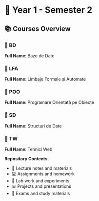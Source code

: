 # 📖 Year 1 - Semester 2

## 📚 Courses Overview

### 📂 BD 
**Full Name**: Baze de Date

### 📂 LFA
**Full Name**: Limbaje Formale și Automate

### 📂 POO 
**Full Name**: Programare Orientată pe Obiecte

### 📂 SD
**Full Name**: Structuri de Date

### 📂 TW
**Full Name**: Tehnici Web

**Repository Contents**:
- 📄 Lecture notes and materials
- 💻 Assignments and homework
- 🔬 Lab work and experiments
- 📊 Projects and presentations
- 📝 Exams and study materials

